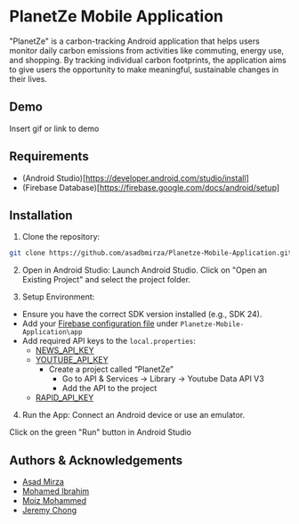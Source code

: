 
# PlanetZe Mobile Application

"PlanetZe" is a carbon-tracking Android application that helps users monitor daily
carbon emissions from activities like commuting, energy use, and shopping. By tracking individual carbon footprints, 
the application aims to give users the opportunity to make meaningful, sustainable changes in their lives.

## Demo

Insert gif or link to demo

## Requirements

- (Android Studio)[https://developer.android.com/studio/install]
- (Firebase Database)[https://firebase.google.com/docs/android/setup]

## Installation

1. Clone the repository:
```bash
git clone https://github.com/asadbmirza/Planetze-Mobile-Application.git
```


2. Open in Android Studio:
Launch Android Studio.
Click on "Open an Existing Project" and select the project folder.


3. Setup Environment:
- Ensure you have the correct SDK version installed (e.g., SDK 24).
- Add your [Firebase configuration file](https://firebase.google.com/docs/android/setup) under ```Planetze-Mobile-Application\app```
- Add required API keys to the ```local.properties```:
  - [NEWS_API_KEY](https://newsapi.org/)
  - [YOUTUBE_API_KEY](https://console.cloud.google.com/)
    - Create a project called “PlanetZe”
        - Go to API & Services -> Library -> Youtube Data API V3
        - Add the API to the project
  - [RAPID_API_KEY](https://rapidapi.com/)


4. Run the App:
Connect an Android device or use an emulator.

Click on the green "Run" button in Android Studio
    
## Authors & Acknowledgements

- [Asad Mirza](https://github.com/asadmirza121)
- [Mohamed Ibrahim](https://github.com/moibra05)
- [Moiz Mohammed](https://github.com/moizm05)
- [Jeremy Chong](https://github.com/jchong9)

